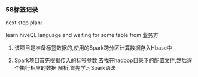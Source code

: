 ### 58标签记录

next step plan:

learn hiveQL language and waiting for some table from 业务方


1. 该项目是准备标签数据的,使用的Spark跨分区计算数据存入Hbase中


2. Spark项目首先根据传入的标签参数,去找在hadoop目录下的配置文件,然后逐个执行相应的数据
解析,首先学习Spark语法